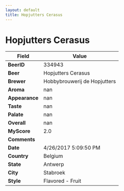 ```yaml
---
layout: default
title: Hopjutters Cerasus
---
```


# Hopjutters Cerasus

| Field         | Value     |
|---------------|-----------|
| **BeerID** | 334943 |
| **Beer** | Hopjutters Cerasus |
| **Brewer** | Hobbybrouwerij de Hopjutters |
| **Aroma** | nan |
| **Appearance** | nan |
| **Taste** | nan |
| **Palate** | nan |
| **Overall** | nan |
| **MyScore** | 2.0 |
| **Comments** |   |
| **Date** | 4/26/2017 5:09:50 PM |
| **Country** | Belgium |
| **State** | Antwerp |
| **City** | Stabroek |
| **Style** | Flavored - Fruit |
